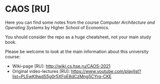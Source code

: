 # CAOS [RU]

Here you can find some notes from the course *Computer Architecture and Operating Systems* by Higher School of Economics.

You should consider the repo as a huge cheatsheet, not your main study book.

Please be welcome to look at the main information about this university course:

- Wiki-page [RU]: http://wiki.cs.hse.ru/CAOS-2021
- Original video-lectures [RU]: https://www.youtube.com/playlist?list=PLEwK9wdS5g0r5XFoE8dCzMng5CYrq-CKE
